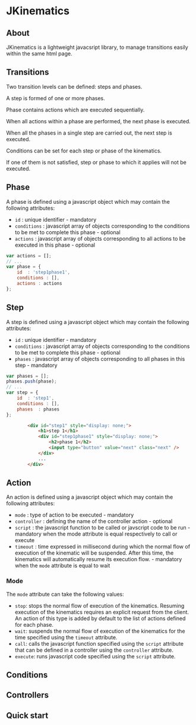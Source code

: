 JKinematics
===========

## About

JKinematics is a lightweight javacsript library, to manage transitions easily within the same html page.

## Transitions

Two transition levels can be defined: steps and phases.

A step is formed of one or more phases.

Phase contains actions which are executed sequentially.

When all actions within a phase are performed, the next phase is executed.

When all the phases in a single step are carried out, the next step is executed.

Conditions can be set for each step or phase of the kinematics.

If one of them is not satisfied, step or phase to which it applies will not be executed.

## Phase

A phase is defined using a javascript object which may contain the following attributes:

- `id` : unique identifier - mandatory
- `conditions` : javascript array of objects corresponding to the conditions to be met to complete this phase - optional
- `actions` : javascript array of objects corresponding to all actions to be executed in this phase - optional

``` javascript
var actions = [];
// ...
var phase = {
    id  : 'step1phase1',
    conditions : [],
    actions : actions
};
```

## Step

A step is defined using a javascript object which may contain the following attributes:

- `id` : unique identifier - mandatory
- `conditions` : javascript array of objects corresponding to the conditions to be met to complete this phase - optional
- `phases` : javascript array of objects corresponding to all phases in this step - mandatory


``` javascript
var phases = [];
phases.push(phase);
// ...
var step = {
    id  : 'step1',
    conditions : [],
    phases  : phases
};
```

``` html
		<div id="step1" style="display: none;">
			<h1>step 1</h1>
			<div id="step1phase1" style="display: none;">
				<h2>phase 1</h2>
				<input type="button" value="next" class="next" />
			</div>
			...
		</div>
```

## Action

An action is defined using a javascript object which may contain the following attributes:

- `mode` : type of action to be executed - mandatory
- `controller` : defining the name of the controller action - optional
- `script` : the javascript function to be called or javscript code to be run - mandatory when the mode attribute is equal respectively to call or execute
- `timeout` : time expressed in millisecond during which the normal flow of execution of the kinematic will be suspended. After this time, the kinematics will automatically resume its execution flow. - mandatory when the `mode` attribute is equal to wait

### Mode

The `mode` attribute can take the following values:

- `stop`: stops the normal flow of execution of the kinematics. Resuming execution of the kinematics requires an explicit request from the client. An action of this type is added by default to the list of actions defined for each phase.
- `wait`: suspends the normal flow of execution of the kinematics for the time specified using the `timeout` attribute.
- `call`: calls the javascript function specified using the `script` attribute that can be defined in a controller using the `controller` attribute.
- `execute`: runs javascript code specified using the `script` attribute.

## Conditions

## Controllers

## Quick start
